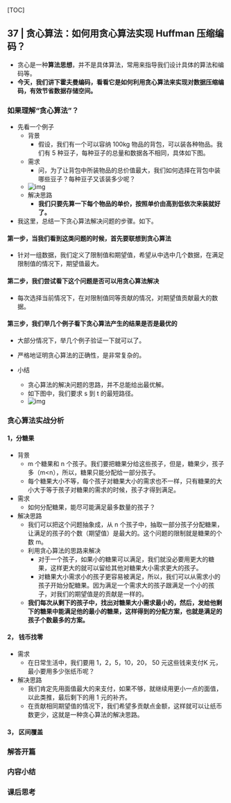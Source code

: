 [TOC]

## 37 | 贪心算法：如何用贪心算法实现 Huffman 压缩编码？

-   贪心是一种**算法思想**，并不是具体算法，常用来指导我们设计具体的算法和编码等。
-   **今天，我们讲下霍夫曼编码，看看它是如何利用贪心算法来实现对数据压缩编码，有效节省数据存储空间。**

### 如果理解“贪心算法”？

-   先看一个例子
    -   背景
        -   假设，我们有一个可以容纳 100kg 物品的背包，可以装各种物品。我们有 5 种豆子，每种豆子的总量和数据各不相同，具体如下图。
    -   需求
        -   问，为了让背包中所装物品的总价值最大，我们如何选择在背包中装哪些豆子？每种豆子又该装多少呢？
    -   ![img](https://static001.geekbang.org/resource/image/f9/c7/f93f4567168d3bc65688a785b76753c7.jpg)
    -   解决思路
        -   **我们只要先算一下每个物品的单价，按照单价由高到低依次来装就好了。**
-   我这里，总结一下贪心算法解决问题的步骤。如下。

#### 第一步，当我们看到这类问题的时候，首先要联想到贪心算法

-   针对一组数据，我们定义了限制值和期望值，希望从中选中几个数据，在满足限制值的情况下，期望值最大。

#### 第二步，我们尝试看下这个问题是否可以用贪心算法解决

-   每次选择当前情况下，在对限制值同等贡献的情况，对期望值贡献最大的数据。

#### 第三步，我们举几个例子看下贪心算法产生的结果是否是最优的

-   大部分情况下，举几个例子验证一下就可以了。
-   严格地证明贪心算法的正确性，是非常复杂的。

-   小结
    -   贪心算法的解决问题的思路，并不总能给出最优解。
    -   如下图中，我们要求 s 到 t 的最短路径。
    -   ![img](https://static001.geekbang.org/resource/image/2d/42/2de91c0afb0912378c5acf32a173f642.jpg)

### 贪心算法实战分析

#### 1，分糖果

-   背景
    -   m 个糖果和 n 个孩子。我们要把糖果分给这些孩子，但是，糖果少，孩子多（m<n），所以，糖果只能分配给一部分孩子。
    -   每个糖果大小不等，每个孩子对糖果大小的需求也不一样，只有糖果的大小大于等于孩子对糖果的需求的时候，孩子才得到满足。
-   需求
    -   如何分配糖果，能尽可能满足最多数量的孩子？
-   解决思路
    -   我们可以把这个问题抽象成，从 n 个孩子中，抽取一部分孩子分配糖果，让满足的孩子的个数（期望值）是最大的。这个问题的限制就是糖果的个数 m。
    -   利用贪心算法的思路来解决
        -   对于一个孩子，如果小的糖果可以满足，我们就没必要用更大的糖果，这样更大的就可以留给其他对糖果大小需求更大的孩子。
        -   对糖果大小需求小的孩子更容易被满足，所以，我们可以从需求小的孩子开始分配糖果。因为满足一个需求大的孩子跟满足一个小的孩子，对我们的期望值是的贡献是一样的。
    -   **我们每次从剩下的孩子中，找出对糖果大小需求最小的，然后，发给他剩下的糖果中能满足他的最小的糖果，这样得到的分配方案，也就是满足的孩子个数最多的方案。**

#### 2， 钱币找零

-   需求
    -   在日常生活中，我们要用 1，2，5，10，20， 50 元这些钱来支付K 元，最小要用多少张纸币呢？
-   解决思路
    -   我们肯定先用面值最大的来支付，如果不够，就继续用更小一点的面值，以此类推，最后剩下的用 1 元的补齐。
    -   在贡献相同期望值的情况下，我们希望多贡献点金额，这样就可以让纸币数更少，这就是一种贪心算法的解决思路。

#### 3， 区间覆盖

### 解答开篇

### 内容小结

### 课后思考